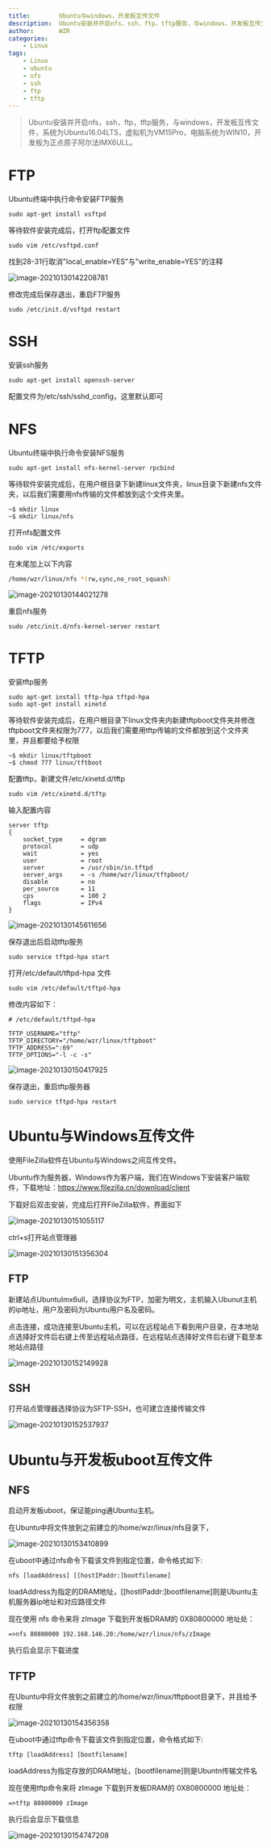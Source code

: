 ```yaml
---
title:        Ubuntu与windows，开发板互传文件
description:  Ubuntu安装并开启nfs，ssh，ftp，tftp服务，与windows，开发板互传文件
author:       WZR
categories:
    - Linux
tags:
    - Linux
    - ubuntu
    - nfs
	- ssh
	- ftp
	- tftp
---
```


>Ubuntu安装并开启nfs，ssh，ftp，tftp服务，与windows，开发板互传文件，系统为Ubuntu16.04LTS，虚拟机为VM15Pro，电脑系统为WIN10，开发板为正点原子阿尔法IMX6ULL。

<!-- more -->

# FTP

Ubuntu终端中执行命令安装FTP服务

```shell
sudo apt-get install vsftpd
```

等待软件安装完成后，打开ftp配置文件

```shell
sudo vim /etc/vsftpd.conf
```

找到28-31行取消"local_enable=YES"与"write_enable=YES"的注释

![image-20210130142208781](https://gitee.com/wziru/BlogPicGo/raw/master/img/20210130142208.png)

修改完成后保存退出，重启FTP服务

```shell
sudo /etc/init.d/vsftpd restart
```

# SSH

安装ssh服务

```shell
sudo apt-get install openssh-server
```

配置文件为/etc/ssh/sshd_config，这里默认即可

# NFS

Ubuntu终端中执行命令安装NFS服务

```shell
sudo apt-get install nfs-kernel-server rpcbind
```

等待软件安装完成后，在用户根目录下新建linux文件夹，linux目录下新建nfs文件夹，以后我们需要用nfs传输的文件都放到这个文件夹里。

```shell
~$ mkdir linux
~$ mkdir linux/nfs
```

打开nfs配置文件

```shell
sudo vim /etc/exports
```

在末尾加上以下内容

```sh
/home/wzr/linux/nfs *(rw,sync,no_root_squash)
```

![image-20210130144021278](https://gitee.com/wziru/BlogPicGo/raw/master/img/20210130144021.png)

重启nfs服务

```shell
sudo /etc/init.d/nfs-kernel-server restart
```

# TFTP

安装tftp服务

```shell
sudo apt-get install tftp-hpa tftpd-hpa 
sudo apt-get install xinetd
```

等待软件安装完成后，在用户根目录下linux文件夹内新建tftpboot文件夹并修改tftpboot文件夹权限为777，以后我们需要用tftp传输的文件都放到这个文件夹里，并且都要给予权限

```shell
~$ mkdir linux/tftpboot
~$ chmod 777 linux/tftboot
```

配置tftp，新建文件/etc/xinetd.d/tftp

```shell
sudo vim /etc/xinetd.d/tftp
```

输入配置内容

```shell
server tftp 
{
	socket_type 	= dgram
	protocol 		= udp
	wait 			= yes
	user			= root
	server			= /usr/sbin/in.tftpd
	server_args		= -s /home/wzr/linux/tftpboot/
	disable			= no
	per_source		= 11
	cps				= 100 2
	flags			= IPv4
}
```

![image-20210130145611656](https://gitee.com/wziru/BlogPicGo/raw/master/img/20210130145611.png)

保存退出后启动tftp服务

```shell
sudo service tftpd-hpa start
```

打开/etc/default/tftpd-hpa 文件

```shell
sudo vim /etc/default/tftpd-hpa
```

修改内容如下：

```shell
# /etc/default/tftpd-hpa

TFTP_USERNAME="tftp"
TFTP_DIRECTORY="/home/wzr/linux/tftpboot"
TFTP_ADDRESS=":69"
TFTP_OPTIONS="-l -c -s"
```

![image-20210130150417925](https://gitee.com/wziru/BlogPicGo/raw/master/img/20210130150417.png)

保存退出，重启tftp服务器

```shell
sudo service tftpd-hpa restart
```

# Ubuntu与Windows互传文件

使用FileZilla软件在Ubuntu与Windows之间互传文件。

Ubuntu作为服务器，Windows作为客户端，我们在Windows下安装客户端软件，下载地址：https://www.filezilla.cn/download/client

下载好后双击安装，完成后打开FileZilla软件，界面如下

![image-20210130151055117](https://gitee.com/wziru/BlogPicGo/raw/master/img/20210130151055.png)

ctrl+s打开站点管理器

![image-20210130151356304](https://gitee.com/wziru/BlogPicGo/raw/master/img/20210130151356.png)

## FTP

新建站点UbuntuImx6ull，选择协议为FTP，加密为明文，主机输入Ubunut主机的ip地址，用户及密码为Ubuntu用户名及密码。

点击连接，成功连接至Ubuntu主机，可以在远程站点下看到用户目录，在本地站点选择好文件后右键上传至远程站点路径，在远程站点选择好文件后右键下载至本地站点路径

![image-20210130152149928](https://gitee.com/wziru/BlogPicGo/raw/master/img/20210130152150.png)

## SSH

打开站点管理器选择协议为SFTP-SSH，也可建立连接传输文件

![image-20210130152537937](https://gitee.com/wziru/BlogPicGo/raw/master/img/20210130152538.png)

# Ubuntu与开发板uboot互传文件

## NFS

启动开发板uboot，保证能ping通Ubuntu主机。

在Ubuntu中将文件放到之前建立的/home/wzr/linux/nfs目录下，

![image-20210130153410899](https://gitee.com/wziru/BlogPicGo/raw/master/img/20210130153410.png)

在uboot中通过nfs命令下载该文件到指定位置，命令格式如下:

```shell
nfs [loadAddress] [[hostIPaddr:]bootfilename]
```

loadAddress为指定的DRAM地址，[[hostIPaddr:]bootfilename]则是Ubuntu主机服务器ip地址和对应路径文件

现在使用 nfs 命令来将 zImage 下载到开发板DRAM的 0X80800000 地址处：

```shell
=>nfs 80800000 192.168.146.20:/home/wzr/linux/nfs/zImage
```

执行后会显示下载进度

## TFTP

在Ubuntu中将文件放到之前建立的/home/wzr/linux/tftpboot目录下，并且给予权限

![image-20210130154356358](https://gitee.com/wziru/BlogPicGo/raw/master/img/20210130154356.png)

在uboot中通过tftp命令下载该文件到指定位置，命令格式如下:

```shell
tftp [loadAddress] [bootfilename]
```

loadAddress为指定存放的DRAM地址，[bootfilename]则是Ubuntn传输文件名

现在使用tftp命令来将 zImage 下载到开发板DRAM的 0X80800000 地址处：

```shell
=>tftp 80800000 zImage
```

执行后会显示下载信息

![image-20210130154747208](https://gitee.com/wziru/BlogPicGo/raw/master/img/20210130154747.png)



